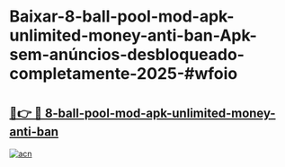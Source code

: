# Baixar-8-ball-pool-mod-apk-unlimited-money-anti-ban-Apk-sem-anúncios-desbloqueado-completamente-2025-#wfoio

# <h2><a href="https://ainizakaria.my?title=8-ball-pool-mod-apk-unlimited-money-anti-ban&ref=24M">🔗👉 🔴 8-ball-pool-mod-apk-unlimited-money-anti-ban</a></h2>

[![acn](https://github.com/user-attachments/assets/0f9c940e-d8b0-45ae-aac7-cd30a18b3e1c)](https://ainizakaria.my?title=8-ball-pool-mod-apk-unlimited-money-anti-ban&ref=24M)

